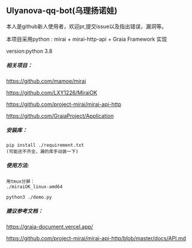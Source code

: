 ## Ulyanova-qq-bot(乌理扬诺娃)

本人是github新人使用者，欢迎pr,提交issue以及指出错误，漏洞等。



本项目采用python : mirai + mirai-http-api + Graia Framework 实现

version:python 3.8

##### 相关项目：

https://github.com/mamoe/mirai

https://github.com/LXY1226/MiraiOK

https://github.com/project-mirai/mirai-api-http

https://github.com/GraiaProject/Application

##### 安装库：

```
pip install ./requirement.txt
(可能还不齐全，漏的库手动装一下)
```

##### 使用方法:

```
用tmux分屏：
./miraiOK_linux-amd64

python3 ./demo.py
```

##### 建议参考文档：

https://graia-document.vercel.app/

https://github.com/project-mirai/mirai-api-http/blob/master/docs/API.md